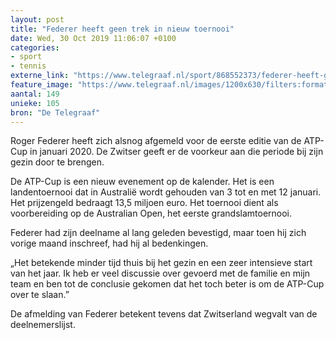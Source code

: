 ```yaml
---
layout: post
title: "Federer heeft geen trek in nieuw toernooi"
date: Wed, 30 Oct 2019 11:06:07 +0100
categories: 
- sport 
- tennis 
externe_link: "https://www.telegraaf.nl/sport/868552373/federer-heeft-geen-trek-in-nieuw-toernooi"
feature_image: "https://www.telegraaf.nl/images/1200x630/filters:format(jpeg):quality(80)/cdn-kiosk-api.telegraaf.nl/e3d81bb8-fafc-11e9-9139-0255c322e81b.jpg"
aantal: 149
unieke: 105
bron: "De Telegraaf"
---
```


<p class="intro">Roger Federer heeft zich alsnog afgemeld voor de eerste editie van de ATP-Cup in januari 2020. De Zwitser geeft er de voorkeur aan die periode bij zijn gezin door te brengen.</p> <p>De ATP-Cup is een nieuw evenement op de kalender. Het is een landentoernooi dat in Australië wordt gehouden van 3 tot en met 12 januari. Het prijzengeld bedraagt 13,5 miljoen euro. Het toernooi dient als voorbereiding op de Australian Open, het eerste grandslamtoernooi.</p><p>Federer had zijn deelname al lang geleden bevestigd, maar toen hij zich vorige maand inschreef, had hij al bedenkingen.</p><p>„Het betekende minder tijd thuis bij het gezin en een zeer intensieve start van het jaar. Ik heb er veel discussie over gevoerd met de familie en mijn team en ben tot de conclusie gekomen dat het toch beter is om de ATP-Cup over te slaan.”</p><p>De afmelding van Federer betekent tevens dat Zwitserland wegvalt van de deelnemerslijst.</p>
